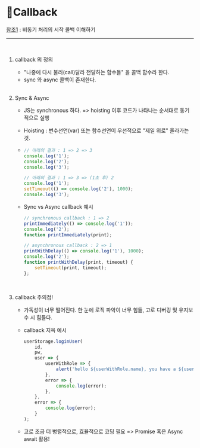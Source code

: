 # 🍃Callback

[참조1](https://www.youtube.com/watch?v=s1vpVCrT8f4) : 비동기 처리의 시작 콜백 이해하기

___

<br>

1. callback 의 정의

   - "나중에 다시 불러(call)달라 전달하는 함수들" 을 콜백 함수라 한다.
   - sync 와 async 콜백이 존재한다.

   <br>

2. Sync & Async

   - JS는 synchronous 하다. => hoisting 이후 코드가 나타나는 순서대로 동기적으로 실행

   - Hoisting : 변수선언(var) 또는 함수선언이 우선적으로 "제일 위로" 올라가는 것.

   - ```javascript
     // 아래의 결과 : 1 => 2 => 3
     console.log('1');
     console.log('2');
     console.log('3');
     
     // 아래의 결과 : 1 => 3 => (1초 후) 2
     console.log('1');
     setTimeout(() => console.log('2'), 1000);
     console.log('3');
     ```

   - Sync vs Async callback 예시

     ```javascript
     // synchronous callback : 1 => 2
     printImmediately(() => console.log('1'));
     console.log('2');
     function printImmediately(print);
     
     // asynchronous callback : 2 => 1
     printWithDelay(() => console.log('1'), 1000);
     console.log('2');
     function printWithDelay(print, timeout) {
         setTimeout(print, timeout);
     };
     ```

   <br>

3. callback 주의점!

   - 가독성이 너무 떨어진다. 한 눈에 로직 파악이 너무 힘듦, 고로 디버깅 및 유지보수 시 힘들다.

   - callback 지옥 예시

     ```javascript
     userStorage.loginUser(
         id,
         pw,
         user => {
             userWithRole => {
                 alert('hello ${userWithRole.name}, you have a ${userWithRole.role} role');
             },
             error => {
                 console.log(error);
             },
         },
         error => {
             console.log(error);
         }
     ); 
     ```

   - 고로 조금 더 병렬적으로, 효율적으로 코딩 필요 => Promise 혹은 Async await 활용!